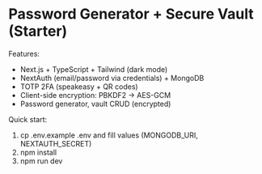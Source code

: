 # Password Generator + Secure Vault (Starter)

Features:
- Next.js + TypeScript + Tailwind (dark mode)
- NextAuth (email/password via credentials) + MongoDB
- TOTP 2FA (speakeasy + QR codes)
- Client-side encryption: PBKDF2 -> AES-GCM
- Password generator, vault CRUD (encrypted)

Quick start:
1. cp .env.example .env and fill values (MONGODB_URI, NEXTAUTH_SECRET)
2. npm install
3. npm run dev
